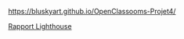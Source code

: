 https://bluskyart.github.io/OpenClassooms-Projet4/

[Rapport Lighthouse](https://github.com/user-attachments/files/17194933/Lescrohart_Guerwan_2_audit_lighthouse_092024.pdf)
